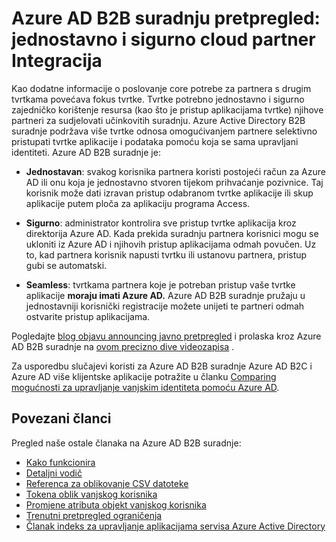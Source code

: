 <properties
   pageTitle="Azure Active Directory B2B suradnju pretpregled: jednostavno i sigurno cloud partner Integracija | Microsoft Azure"
   description="Azure Active Directory B2B suradnje podržava više tvrtke odnosa omogućivanjem poslovni partneri za selektivno pristup tvrtke aplikacija"
   services="active-directory"
   documentationCenter=""
   authors="viv-liu"
   manager="femila"
   editor=""
   tags=""/>

<tags
   ms.service="active-directory"
   ms.devlang="NA"
   ms.topic="article"
   ms.tgt_pltfrm="NA"
   ms.workload="identity"
   ms.date="09/27/2016"
   ms.author="femila"/>

# <a name="azure-ad-b2b-collaboration-preview-simple-secure-cloud-partner-integration"></a>Azure AD B2B suradnju pretpregled: jednostavno i sigurno cloud partner Integracija

Kao dodatne informacije o poslovanje core potrebe za partnera s drugim tvrtkama povećava fokus tvrtke. Tvrtke potrebno jednostavno i sigurno zajedničko korištenje resursa (kao što je pristup aplikacijama tvrtke) njihove partneri za sudjelovati učinkovitih suradnju. Azure Active Directory B2B suradnje podržava više tvrtke odnosa omogućivanjem partnere selektivno pristupati tvrtke aplikacije i podataka pomoću koja se sama upravljani identiteti. Azure AD B2B suradnje je:

- **Jednostavan**: svakog korisnika partnera koristi postojeći račun za Azure AD ili onu koja je jednostavno stvoren tijekom prihvaćanje pozivnice. Taj korisnik može dati izravan pristup odabranom tvrtke aplikacije ili skup aplikacije putem ploča za aplikaciju programa Access.

- **Sigurno**: administrator kontrolira sve pristup tvrtke aplikacija kroz direktorija Azure AD. Kada prekida suradnju partnera korisnici mogu se ukloniti iz Azure AD i njihovih pristup aplikacijama odmah povučen. Uz to, kad partnera korisnik napusti tvrtku ili ustanovu partnera, pristup gubi se automatski.

- **Seamless**: tvrtkama partnera koje je potreban pristup vaše tvrtke aplikacije **moraju imati Azure AD.** Azure AD B2B suradnje pružaju u jednostavniji korisnički registracije možete unijeti te partneri odmah ostvarite pristup aplikacijama.

Pogledajte [blog objavu announcing javno pretpregled](http://blogs.technet.com/b/ad/archive/2015/09/15/learn-all-about-the-azure-ad-b2b-collaboration-preview.aspx) i prolaska kroz Azure AD B2B suradnje na [ovom precizno dive videozapisa](https://channel9.msdn.com/Series/Azure-Active-Directory-Videos-Demos/Azure-Active-Directory-B2B-collaboration-demo) .

Za usporedbu slučajevi koristi za Azure AD B2B suradnje Azure AD B2C i Azure AD više klijentske aplikacije potražite u članku [Comparing mogućnosti za upravljanje vanjskim identiteta pomoću Azure AD](active-directory-b2b-compare-external-identities.md).

## <a name="related-articles"></a>Povezani članci
Pregled naše ostale članaka na Azure AD B2B suradnje:

- [Kako funkcionira](active-directory-b2b-how-it-works.md)
- [Detaljni vodič](active-directory-b2b-detailed-walkthrough.md)
- [Referenca za oblikovanje CSV datoteke](active-directory-b2b-references-csv-file-format.md)
- [Tokena oblik vanjskog korisnika](active-directory-b2b-references-external-user-token-format.md)
- [Promjene atributa objekt vanjskog korisnika](active-directory-b2b-references-external-user-object-attribute-changes.md)
- [Trenutni pretpregled ograničenja](active-directory-b2b-current-preview-limitations.md)
- [Članak indeks za upravljanje aplikacijama servisa Azure Active Directory](active-directory-apps-index.md)
